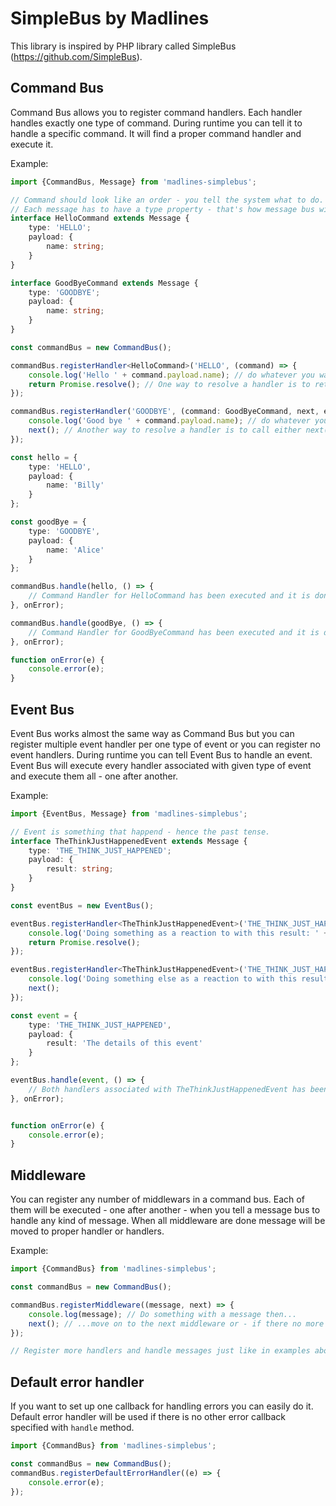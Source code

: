 # SimpleBus by Madlines
This library is inspired by PHP library called SimpleBus (https://github.com/SimpleBus).

## Command Bus
Command Bus allows you to register command handlers.
Each handler handles exactly one type of command.
During runtime you can tell it to handle a specific command. It will find a proper command handler and execute it.

Example:

```ts
import {CommandBus, Message} from 'madlines-simplebus';

// Command should look like an order - you tell the system what to do.
// Each message has to have a type property - that's how message bus will distinguish it.
interface HelloCommand extends Message {
    type: 'HELLO';
    payload: {
        name: string;
    }
}

interface GoodByeCommand extends Message {
    type: 'GOODBYE';
    payload: {
        name: string;
    }
}

const commandBus = new CommandBus();

commandBus.registerHandler<HelloCommand>('HELLO', (command) => {
    console.log('Hello ' + command.payload.name); // do whatever you want with a command. It might be an async operation.
    return Promise.resolve(); // One way to resolve a handler is to return a promise.
});

commandBus.registerHandler('GOODBYE', (command: GoodByeCommand, next, error) => {
    console.log('Good bye ' + command.payload.name); // do whatever you want with a command. It might be an async operation.
    next(); // Another way to resolve a handler is to call either next() or error() callback function;
});

const hello = {
    type: 'HELLO',
    payload: {
        name: 'Billy'
    }
};

const goodBye = {
    type: 'GOODBYE',
    payload: {
        name: 'Alice'
    }
};

commandBus.handle(hello, () => {
    // Command Handler for HelloCommand has been executed and it is done by now
}, onError);

commandBus.handle(goodBye, () => {
    // Command Handler for GoodByeCommand has been executed and it is done by now
}, onError);

function onError(e) {
    console.error(e);
}

```

## Event Bus
Event Bus works almost the same way as Command Bus but you can register multiple event handler per one type of event or you can register no event handlers.
During runtime you can tell Event Bus to handle an event.
Event Bus will execute every handler associated with given type of event and execute them all - one after another.

Example:

```ts
import {EventBus, Message} from 'madlines-simplebus';

// Event is something that happend - hence the past tense.
interface TheThinkJustHappenedEvent extends Message {
    type: 'THE_THINK_JUST_HAPPENED';
    payload: {
        result: string;
    }
}

const eventBus = new EventBus();

eventBus.registerHandler<TheThinkJustHappenedEvent>('THE_THINK_JUST_HAPPENED', (event) => {
    console.log('Doing something as a reaction to with this result: ' + event.payload.result);
    return Promise.resolve();
});

eventBus.registerHandler<TheThinkJustHappenedEvent>('THE_THINK_JUST_HAPPENED', (event, next) => {
    console.log('Doing something else as a reaction to with this result: ' + event.payload.result);
    next();
});

const event = {
    type: 'THE_THINK_JUST_HAPPENED',
    payload: {
        result: 'The details of this event'
    }
};

eventBus.handle(event, () => {
    // Both handlers associated with TheThinkJustHappenedEvent has been executed by now
}, onError);


function onError(e) {
    console.error(e);
}

```

## Middleware
You can register any number of middlewars in a command bus.
Each of them will be executed - one after another - when you tell a message bus to handle any kind of message.
When all middleware are done message will be moved to proper handler or handlers.

Example:

```ts
import {CommandBus} from 'madlines-simplebus';

const commandBus = new CommandBus();

commandBus.registerMiddleware((message, next) => {
    console.log(message); // Do something with a message then...
    next(); // ...move on to the next middleware or - if there no more middleware - move to the actual handler.
});

// Register more handlers and handle messages just like in examples above

```

## Default error handler
If you want to set up one callback for handling errors you can easily do it.
Default error handler will be used if there is no other error callback specified with `handle` method.

```ts
import {CommandBus} from 'madlines-simplebus';

const commandBus = new CommandBus();
commandBus.registerDefaultErrorHandler((e) => {
    console.error(e);
});
```
